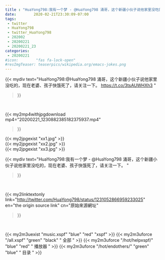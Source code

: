 ```yaml
---
title : "HuaYong798:我有一个梦 - @HuaYong798 涌哥，这个新疆小伙子说他家里没吃的，现在老婆、孩子快饿死了，请关注一下。 "
date:        2020-02-21T23:30:09-07:00
tags:
 - twitter
 - HuaYong798
 - twitter_HuaYong798
 - 202002
 - 20200221
 - 20200221_23
categories:
 - 20200221
#icon:        "fas fa-lock-open"
#resImgTeaser: teaserpics/wikipedia.org/emacs-jokes.png
---
```


{{< mydiv text="HuaYong798:@HuaYong798 涌哥，这个新疆小伙子说他家里没吃的，现在老婆、孩子快饿死了，请关注一下。 https://t.co/3tsAUWHXh3 "
>}}
<br>


{{< my2mp4withjpgdownload mp4="20200221_1230882385182375937.mp4"
>}}

{{< my2jpgexist "xx1.jpg" >}}<br>
{{< my2jpgexist "xx2.jpg" >}}<br>
{{< my2jpgexist "xx3.jpg" >}}<br>



{{< mydiv text="HuaYong798:我有一个梦 - @HuaYong798 涌哥，这个新疆小伙子说他家里没吃的，现在老婆、孩子快饿死了，请关注一下。 "
>}}
<br>

{{< my2linktextonly link="http://twitter.com/HuaYong798/status/1231052866959233025"
en="the origin source link" cn="原始來源網址"
>}}


<br>

{{< my2m3uexist "music.xspf"        "blue"   "red"    "xspf" >}} {{< my2m3uforce "/all.xspf"         "green"  "black"  " 全部 " >}} {{< my2m3uforce "/hot/helpxspf/"    "blue"   "red"    " 播放器 " >}} {{< my2m3uforce "/hot/endothers/"   "green"  "blue"   " 目录 " >}} 
